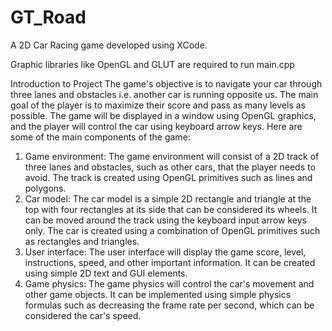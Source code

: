 # GT_Road
A 2D Car Racing game developed using XCode.

Graphic libraries like OpenGL and GLUT are required to run main.cpp

Introduction to Project
  The game's objective is to navigate your car through three lanes and obstacles i.e. another car is
  running opposite us. The main goal of the player is to maximize their score and pass as many
  levels as possible. The game will be displayed in a window using OpenGL graphics, and the
  player will control the car using keyboard arrow keys.
Here are some of the main components of the game:
1. Game environment: The game environment will consist of a 2D track of three lanes and
obstacles, such as other cars, that the player needs to avoid. The track is created using
OpenGL primitives such as lines and polygons.
2. Car model: The car model is a simple 2D rectangle and triangle at the top with four
rectangles at its side that can be considered its wheels. It can be moved around the track
using the keyboard input arrow keys only. The car is created using a combination of
OpenGL primitives such as rectangles and triangles.
3. User interface: The user interface will display the game score, level, instructions, speed,
and other important information. It can be created using simple 2D text and GUI
elements.
4. Game physics: The game physics will control the car's movement and other game
objects. It can be implemented using simple physics formulas such as decreasing the
frame rate per second, which can be considered the car's speed.
